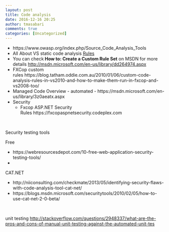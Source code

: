 ```yaml
---
layout: post
title: Code analysis
date: 2016-12-16 20:25
author: tmasabari
comments: true
categories: [Uncategorized]
---
```

<ul>
 	<li>https://www.owasp.org/index.php/Source_Code_Analysis_Tools</li>
 	<li>All About VS static code analysis <a href="https://blogs.msdn.microsoft.com/hkamel/2013/10/24/visual-studio-2013-static-code-analysis-in-depth-what-when-and-how/">Rules</a></li>
 	<li>You can check<b> How to: Create a Custom Rule Set</b> on MSDN for more details <a href="http://msdn.microsoft.com/en-us/library/dd264974.aspx">http://msdn.microsoft.com/en-us/library/dd264974.aspx</a></li>
 	<li>FXCop custom rules https://blog.tatham.oddie.com.au/2010/01/06/custom-code-analysis-rules-in-vs2010-and-how-to-make-them-run-in-fxcop-and-vs2008-too/</li>
 	<li>Managed Code Overview - automated - https://msdn.microsoft.com/en-us/library/3z0aeatx.aspx</li>
 	<li>Security
<ul>
 	<li>
<div>Fxcop ASP.NET Security Rules https://fxcopaspnetsecurity.codeplex.com</div></li>
</ul>
</li>
</ul>
&nbsp;

Security testing tools

Free
<ul>
 	<li>https://webresourcesdepot.com/10-free-web-application-security-testing-tools/</li>
 	<li></li>
</ul>
CAT.NET
<ul>
 	<li>http://niiconsulting.com/checkmate/2013/05/identifying-security-flaws-with-code-analysis-tool-cat-net/</li>
 	<li>https://blogs.msdn.microsoft.com/securitytools/2010/02/05/how-to-use-cat-net-2-0-beta/</li>
</ul>
&nbsp;

unit testing http://stackoverflow.com/questions/2948337/what-are-the-pros-and-cons-of-manual-unit-testing-against-the-automated-unit-tes

